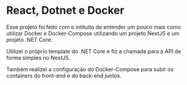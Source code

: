 # React, Dotnet e Docker

Esse projeto foi feito com o intituito de entender um pouco mais como utilizar Docker e Docker-Compose utilizando um projeto NextJS e um projeto .NET Core.

Utilizei o próprio template do .NET Core e fiz a chamada para a API de forma simples no NextJS. 

Também realizei a configuração do Docker-Compose para subir os containers do front-end e do back-end juntos.